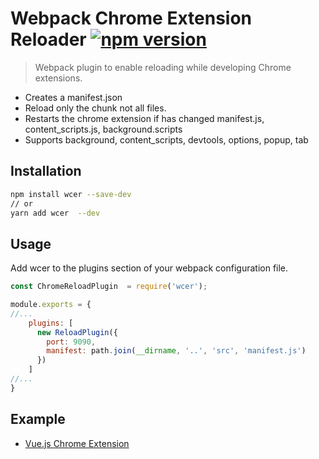 # Webpack Chrome Extension Reloader [![npm version](https://badge.fury.io/js/wcer.svg)](https://badge.fury.io/js/wcer) 
> Webpack plugin to enable reloading while developing Chrome extensions.

+ Creates a manifest.json
+ Reload only the chunk not all files.
+ Restarts the chrome extension if has changed manifest.js, content_scripts.js, background.scripts
+ Supports background, content_scripts, devtools, options, popup, tab

## Installation

```bash
npm install wcer --save-dev
// or
yarn add wcer  --dev
```
## Usage
Add wcer to the plugins section of your webpack configuration file.
```js
const ChromeReloadPlugin  = require('wcer');

module.exports = {
//...
    plugins: [
      new ReloadPlugin({
        port: 9090,
        manifest: path.join(__dirname, '..', 'src', 'manifest.js')
      })
    ] 
//...
}
```
## Example
 + [Vue.js Chrome Extension](https://github.com/YuraDev/vue-chrome-extension-template)